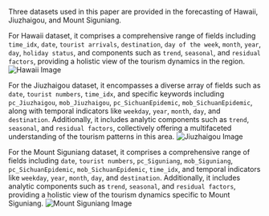 Three datasets used in this paper are provided in the forecasting of Hawaii, Jiuzhaigou, and Mount Siguniang. 

For Hawaii dataset, it comprises a comprehensive range of fields including `time_idx`, `date`, `tourist arrivals`, `destination`, `day of the week`, `month`, `year`, `day`, `holiday status`, and components such as `trend`, `seasonal`, and `residual factors`, providing a holistic view of the tourism dynamics in the region.
![Hawaii Image](https://github.com/CenterforBigData/TPE-RobustSTL-TFT/blob/main/Datasets/pic/Hawaii.png)

For the Jiuzhaigou dataset, it encompasses a diverse array of fields such as `date`, `tourist numbers`, `time_idx`, and specific keywords including `pc_Jiuzhaigou`, `mob_Jiuzhaigou`, `pc_SichuanEpidemic`, `mob_SichuanEpidemic`, along with temporal indicators like `weekday`, `year`, `month`, `day`, and `destination`. Additionally, it includes analytic components such as `trend`, `seasonal`, and `residual factors`, collectively offering a multifaceted understanding of the tourism patterns in this area.
![Jiuzhaigou Image](https://github.com/CenterforBigData/TPE-RobustSTL-TFT/blob/main/Datasets/pic/Jiuzhaigou.png)

For the Mount Siguniang dataset, it comprises a comprehensive range of fields including `date`, `tourist numbers`, `pc_Siguniang`, `mob_Siguniang`, `pc_SichuanEpidemic`, `mob_SichuanEpidemic`, `time_idx`, and temporal indicators like `weekday`, `year`, `month`, `day`, and `destination`. Additionally, it includes analytic components such as `trend`, `seasonal`, and `residual factors`, providing a holistic view of the tourism dynamics specific to Mount Siguniang.
![Mount Siguniang Image](https://github.com/CenterforBigData/TPE-RobustSTL-TFT/blob/main/Datasets/pic/MountSiguniang.png)

